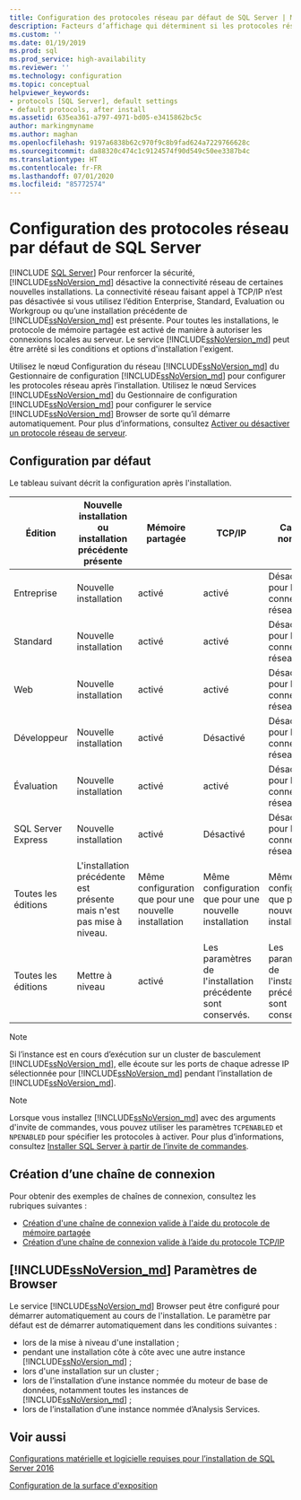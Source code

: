 ```yaml
---
title: Configuration des protocoles réseau par défaut de SQL Server | Microsoft Docs
description: Facteurs d’affichage qui déterminent si les protocoles réseau sont activés ou désactivés pendant l’installation de SQL Server. Consultez Comment configurer des protocoles après l’installation.
ms.custom: ''
ms.date: 01/19/2019
ms.prod: sql
ms.prod_service: high-availability
ms.reviewer: ''
ms.technology: configuration
ms.topic: conceptual
helpviewer_keywords:
- protocols [SQL Server], default settings
- default protocols, after install
ms.assetid: 635ea361-a797-4971-bd05-e3415862bc5c
author: markingmyname
ms.author: maghan
ms.openlocfilehash: 9197a6838b62c970f9c8b9fad624a7229766628c
ms.sourcegitcommit: da88320c474c1c9124574f90d549c50ee3387b4c
ms.translationtype: HT
ms.contentlocale: fr-FR
ms.lasthandoff: 07/01/2020
ms.locfileid: "85772574"
---
```

# <a name="default-sql-server-network-protocol-configuration"></a>Configuration des protocoles réseau par défaut de SQL Server
 [!INCLUDE [SQL Server](../../includes/applies-to-version/sqlserver.md)]
Pour renforcer la sécurité, [!INCLUDE[ssNoVersion_md](../../includes/ssnoversion-md.md)] désactive la connectivité réseau de certaines nouvelles installations. La connectivité réseau faisant appel à TCP/IP n’est pas désactivée si vous utilisez l’édition Enterprise, Standard, Evaluation ou Workgroup ou qu’une installation précédente de [!INCLUDE[ssNoVersion_md](../../includes/ssnoversion-md.md)] est présente. Pour toutes les installations, le protocole de mémoire partagée est activé de manière à autoriser les connexions locales au serveur. Le service [!INCLUDE[ssNoVersion_md](../../includes/ssnoversion-md.md)] peut être arrêté si les conditions et options d'installation l'exigent.

Utilisez le nœud Configuration du réseau [!INCLUDE[ssNoVersion_md](../../includes/ssnoversion-md.md)] du Gestionnaire de configuration [!INCLUDE[ssNoVersion_md](../../includes/ssnoversion-md.md)] pour configurer les protocoles réseau après l’installation. Utilisez le nœud Services [!INCLUDE[ssNoVersion_md](../../includes/ssnoversion-md.md)] du Gestionnaire de configuration [!INCLUDE[ssNoVersion_md](../../includes/ssnoversion-md.md)] pour configurer le service [!INCLUDE[ssNoVersion_md](../../includes/ssnoversion-md.md)] Browser de sorte qu’il démarre automatiquement. Pour plus d’informations, consultez [Activer ou désactiver un protocole réseau de serveur](../../database-engine/configure-windows/enable-or-disable-a-server-network-protocol.md).


## <a name="default-configuration"></a>Configuration par défaut

Le tableau suivant décrit la configuration après l'installation.

|Édition | Nouvelle installation ou installation précédente présente | Mémoire partagée | TCP/IP | Canaux nommés|
| -------- | -- | -- | -- | --  |  
|Entreprise | Nouvelle installation | activé | activé | Désactivés pour les connexions réseau.|
|Standard | Nouvelle installation | activé | activé | Désactivés pour les connexions réseau.|
|Web | Nouvelle installation | activé | activé | Désactivés pour les connexions réseau.|
|Développeur | Nouvelle installation | activé | Désactivé | Désactivés pour les connexions réseau.|
|Évaluation | Nouvelle installation | activé | activé | Désactivés pour les connexions réseau.|
|SQL Server Express | Nouvelle installation | activé | Désactivé | Désactivés pour les connexions réseau.|
|Toutes les éditions | L'installation précédente est présente mais n'est pas mise à niveau. | Même configuration que pour une nouvelle installation | Même configuration que pour une nouvelle installation | Même configuration que pour une nouvelle installation|
|Toutes les éditions | Mettre à niveau | activé | Les paramètres de l'installation précédente sont conservés. | Les paramètres de l'installation précédente sont conservés.|


>[!NOTE]
> Si l’instance est en cours d’exécution sur un cluster de basculement [!INCLUDE[ssNoVersion_md](../../includes/ssnoversion-md.md)], elle écoute sur les ports de chaque adresse IP sélectionnée pour [!INCLUDE[ssNoVersion_md](../../includes/ssnoversion-md.md)] pendant l’installation de [!INCLUDE[ssNoVersion_md](../../includes/ssnoversion-md.md)].
 
>[!NOTE]
> Lorsque vous installez [!INCLUDE[ssNoVersion_md](../../includes/ssnoversion-md.md)] avec des arguments d'invite de commandes, vous pouvez utiliser les paramètres `TCPENABLED` et `NPENABLED` pour spécifier les protocoles à activer. Pour plus d’informations, consultez [Installer SQL Server à partir de l’invite de commandes](../../database-engine/install-windows/install-sql-server-2016-from-the-command-prompt.md).

## <a name="creating-a-connection-string"></a>Création d’une chaîne de connexion

Pour obtenir des exemples de chaînes de connexion, consultez les rubriques suivantes :
* [Création d'une chaîne de connexion valide à l'aide du protocole de mémoire partagée](../../tools/configuration-manager/creating-a-valid-connection-string-using-shared-memory-protocol.md)
* [Création d’une chaîne de connexion valide à l’aide du protocole TCP/IP](../../tools/configuration-manager/creating-a-valid-connection-string-using-tcp-ip.md)



## <a name="ssnoversion_md-browser-settings"></a>[!INCLUDE[ssNoVersion_md](../../includes/ssnoversion-md.md)] Paramètres de Browser

Le service [!INCLUDE[ssNoVersion_md](../../includes/ssnoversion-md.md)] Browser peut être configuré pour démarrer automatiquement au cours de l'installation. Le paramètre par défaut est de démarrer automatiquement dans les conditions suivantes :

* lors de la mise à niveau d'une installation ;
* pendant une installation côte à côte avec une autre instance [!INCLUDE[ssNoVersion_md](../../includes/ssnoversion-md.md)] ;
* lors d'une installation sur un cluster ;
* lors de l’installation d’une instance nommée du moteur de base de données, notamment toutes les instances de [!INCLUDE[ssNoVersion_md](../../includes/ssnoversion-md.md)] ;
* lors de l’installation d’une instance nommée d’Analysis Services.

## <a name="see-also"></a>Voir aussi

[Configurations matérielle et logicielle requises pour l’installation de SQL Server 2016](../../sql-server/install/hardware-and-software-requirements-for-installing-sql-server.md)

[Configuration de la surface d'exposition](../../relational-databases/security/surface-area-configuration.md)  



